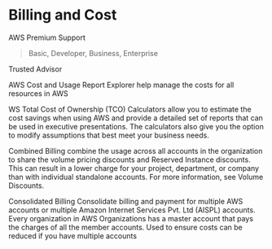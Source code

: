 # Billing and Cost

AWS Premium Support
> Basic, Developer, Business, Enterprise

Trusted Advisor

AWS Cost and Usage Report Explorer
help manage the costs for all resources in AWS

WS Total Cost of Ownership (TCO) Calculators
allow you to estimate the cost savings when using AWS and provide a detailed set of reports that can be used in executive presentations. The calculators also give you the option to modify assumptions that best meet your business needs.

Combined Billing
combine the usage across all accounts in the organization to share the volume pricing discounts and Reserved Instance discounts. This can result in a lower charge for your project, department, or company than with individual standalone accounts. For more information, see Volume Discounts.

Consolidated Billing
Consolidate billing and payment for multiple AWS accounts or multiple Amazon Internet Services Pvt. Ltd (AISPL) accounts. Every organization in AWS Organizations has a master account that pays the charges of all the member accounts. Used to ensure costs can be reduced if you have multiple accounts

